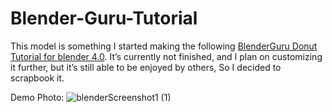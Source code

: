 # Blender-Guru-Tutorial

This model is something I started making the following [BlenderGuru Donut Tutorial for blender 4.0](https://www.youtube.com/playlist?list=PLjEaoINr3zgEPv5y--4MKpciLaoQYZB1Z). It’s currently not finished, and I plan on customizing it further, but it’s still able to be enjoyed by others, So I decided to scrapbook it.

Demo Photo:
![blenderScreenshot1 (1)](https://github.com/user-attachments/assets/1916ecf4-099a-453b-a354-78d0cde76d52)
